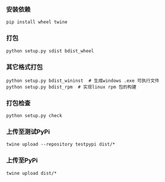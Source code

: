 ### 安装依赖

```shell
pip install wheel twine
```

### 打包

```shell
python setup.py sdist bdist_wheel
```

### 其它格式打包

```shell
python setup.py bdist_wininst  # 生成windows .exe 可执行文件
python setup.py bdist_rpm  # 实现linux rpm 包的构建
```

### 打包检查

```shell
python setup.py check
```

### 上传至测试PyPi

```shell
twine upload --repository testpypi dist/*
```

### 上传至PyPi

```shell
twine upload dist/*
```

